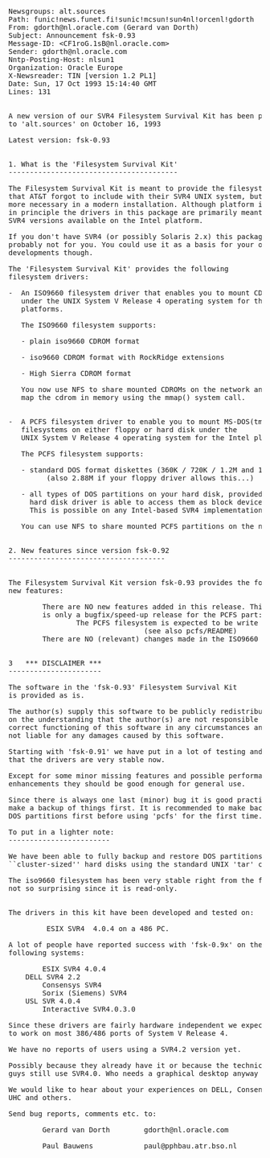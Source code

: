 <pre>Newsgroups: alt.sources
Path: funic!news.funet.fi!sunic!mcsun!sun4nl!orcenl!gdorth
From: gdorth@nl.oracle.com (Gerard van Dorth)
Subject: Announcement fsk-0.93
Message-ID: &lt;CF1roG.1sB@nl.oracle.com&gt;
Sender: gdorth@nl.oracle.com
Nntp-Posting-Host: nlsun1
Organization: Oracle Europe
X-Newsreader: TIN [version 1.2 PL1]
Date: Sun, 17 Oct 1993 15:14:40 GMT
Lines: 131


A new version of our SVR4 Filesystem Survival Kit has been posted
to &apos;alt.sources&apos; on October 16, 1993

Latest version: fsk-0.93


1. What is the &apos;Filesystem Survival Kit&apos;
----------------------------------------

The Filesystem Survival Kit is meant to provide the filesystem drivers
that AT&amp;T forgot to include with their SVR4 UNIX system, but are more and
more necessary in a modern installation. Although platform independent
in principle the drivers in this package are primarily meant for the
SVR4 versions available on the Intel platform.

If you don&apos;t have SVR4 (or possibly Solaris 2.x) this package is 
probably not for you. You could use it as a basis for your own
developments though.

The &apos;Filesystem Survival Kit&apos; provides the following 
filesystem drivers:

-  An ISO9660 filesystem driver that enables you to mount CD-ROM disks
   under the UNIX System V Release 4 operating system for the Intel
   platforms.

   The ISO9660 filesystem supports:

   - plain iso9660 CDROM format

   - iso9660 CDROM format with RockRidge extensions

   - High Sierra CDROM format

   You now use NFS to share mounted CDROMs on the network and
   map the cdrom in memory using the mmap() system call.


-  A PCFS filesystem driver to enable you to mount MS-DOS(tm)
   filesystems on either floppy or hard disk under the
   UNIX System V Release 4 operating system for the Intel platforms.

   The PCFS filesystem supports:

   - standard DOS format diskettes (360K / 720K / 1.2M and 1.44M)
         (also 2.88M if your floppy driver allows this...)

   - all types of DOS partitions on your hard disk, provided that the
     hard disk driver is able to access them as block device.
     This is possible on any Intel-based SVR4 implementation.

   You can use NFS to share mounted PCFS partitions on the network.


2. New features since version fsk-0.92
-------------------------------------


The Filesystem Survival Kit version fsk-0.93 provides the following
new features:

        There are NO new features added in this release. This release
        is only a bugfix/speed-up release for the PCFS part:
                The PCFS filesystem is expected to be write safe now.
                                (see also pcfs/README)
        There are NO (relevant) changes made in the ISO9660 part since 0.92.


3   *** DISCLAIMER ***
----------------------

The software in the &apos;fsk-0.93&apos; Filesystem Survival Kit
is provided as is.

The author(s) supply this software to be publicly redistributed
on the understanding that the author(s) are not responsible for the
correct functioning of this software in any circumstances and are
not liable for any damages caused by this software.

Starting with &apos;fsk-0.91&apos; we have put in a lot of testing and we feel
that the drivers are very stable now.

Except for some minor missing features and possible performance
enhancements they should be good enough for general use. 

Since there is always one last (minor) bug it is good practice to
make a backup of things first. It is recommended to make backups of
DOS partitions first before using &apos;pcfs&apos; for the first time.

To put in a lighter note:
------------------------

We have been able to fully backup and restore DOS partitions on different
``cluster-sized&apos;&apos; hard disks using the standard UNIX &apos;tar&apos; command.

The iso9660 filesystem has been very stable right from the first version,
not so surprising since it is read-only.


The drivers in this kit have been developed and tested on:

         ESIX SVR4  4.0.4 on a 486 PC.

A lot of people have reported success with &apos;fsk-0.9x&apos; on the
following systems:

        ESIX SVR4 4.0.4
    DELL SVR4 2.2
        Consensys SVR4
        Sorix (Siemens) SVR4
    USL SVR 4.0.4
        Interactive SVR4.0.3.0

Since these drivers are fairly hardware independent we expect them
to work on most 386/486 ports of System V Release 4.

We have no reports of users using a SVR4.2 version yet.

Possibly because they already have it or because the technical
guys still use SVR4.0. Who needs a graphical desktop anyway :-) :-)

We would like to hear about your experiences on DELL, Consensys,
UHC and others. 

Send bug reports, comments etc. to:

        Gerard van Dorth        gdorth@nl.oracle.com

        Paul Bauwens            paul@pphbau.atr.bso.nl</pre>
